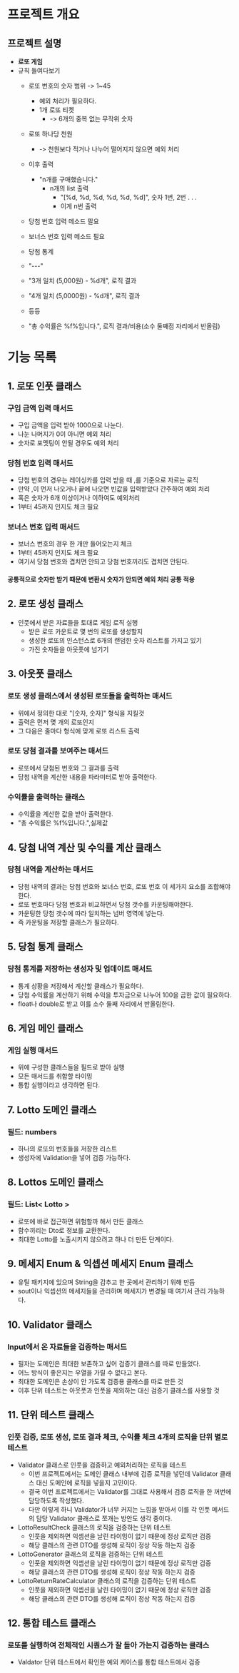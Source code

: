 # 프로젝트 개요

## 프로젝트 설명
- **로또 게임**
- 규칙 들여다보기
  - 로또 번호의 숫자 범위 -> 1~45
    - 예외 처리가 필요하다.
    - 1개 로또 티켓 
      - -> 6개의 중복 없는 무작위 숫자
  - 로또 하나당 천원 
    - -> 천원보다 적거나 나누어 떨어지지 않으면 예외 처리
  - 이후 출력 
    - "n개를 구매했습니다."
      - n개의 list 출력 
        - "[%d, %d, %d, %d, %d, %d]", 숫자 1번, 2번 . . .
        - 이게 n번 출력
  - 당첨 번호 입력 메소드 필요
  - 보너스 번호 입력 메소드 필요

  - 당첨 통계 
  - "---"
  - "3개 일치 (5,000원) - %d개", 로직 결과
  - "4개 일치 (5,0000원) - %d개", 로직 결과
  - 등등
  - "총 수익률은 %f%입니다.", 로직 결과/비용(소수 둘째점 자리에서 반올림)

# 기능 목록
## 1. 로또 인풋 클래스
### 구입 금액 입력 매서드
- 구입 금액을 입력 받아 1000으로 나눈다.
- 나눈 나머지가 0이 아니면 예외 처리
- 숫자로 포멧팅이 안될 경우도 예외 처리
### 당첨 번호 입력 매서드
- 당첨 번호의 경우는 레이싱카를 입력 받을 때 ,를 기준으로 자르는 로직
- 만약 ,이 먼저 나오거나 끝에 나오면 빈값을 입력받았다 간주하여 예외 처리
- 혹은 숫자가 6개 이상이거나 이하여도 예외처리
- 1부터 45까지 인지도 체크 필요
### 보너스 번호 입력 매서드
- 보너스 번호의 경우 한 개만 들어오는지 체크
- 1부터 45까지 인지도 체크 필요
- 여기서 당첨 번호와 겹치면 안되고 당첨 번호끼리도 겹치면 안된다.
#### 공통적으로 숫자만 받기 때문에 변환시 숫자가 안되면 예외 처리 공통 적용
## 2. 로또 생성 클래스
- 인풋에서 받은 자료들을 토대로 게임 로직 실행
  - 받은 로또 카운트로 몇 번의 로또를 생성할지
  - 생성한 로또의 인스턴스로 6개의 랜덤한 숫자 리스트를 가지고 있기
  - 가진 숫자들을 아웃풋에 넘기기
## 3. 아웃풋 클래스
### 로또 생성 클래스에서 생성된 로또들을 출력하는 매서드
- 위에서 정의한 대로 "[숫자, 숫자]" 형식을 지킬것
- 출력은 먼저 몆 개의 로또인지
- 그 다음은 줄마다 형식에 맞게 로또 리스트 출력
### 로또 당첨 결과를 보여주는 매서드
- 로또에서 당첨된 번호와 그 결과를 출력
- 당첨 내역을 계산한 내용을 파라미터로 받아 출력한다.
### 수익률을 출력하는 클래스
- 수익률을 계산한 값을 받아 출력한다.
- "총 수익률은 %f%입니다.",실제값
## 4. 당첨 내역 계산 및 수익률 계산 클래스
### 당첨 내역을 계산하는 매서드
- 당첨 내역의 결과는 당첨 번호와 보너스 번호, 로또 번호 이 세가지 요소를 조합해야한다.
- 로또 번호마다 당첨 번호과 비교하면서 당첨 갯수를 카운팅해야한다.
- 카운팅한 당첨 갯수에 따라 일치하는 넘버 영역에 넣는다. 
- 즉 카운팅을 저장할 클래스가 필요하다.
## 5. 당첨 통계 클래스
### 당첨 통계를 저장하는 생성자 및 업데이트 매서드
- 통계 상황을 저장해서 계산할 클래스가 필요하다.
- 당첨 수익률을 계산하기 위해 수익을 투자금으로 나누어 100을 곱한 값이 필요하다. 
- float나 double로 받고 이를 소수 둘째 자리에서 반올림한다.
## 6. 게임 메인 클래스
### 게임 실행 매서드
- 위에 구성한 클래스들을 필드로 받아 실행
- 모든 매서드를 취합할 타이밍
- 통합 실행이라고 생각하면 된다.
## 7. Lotto 도메인 클래스
### 필드: numbers
- 하나의 로또의 번호들을 저장한 리스트
- 생성자에 Validation을 넣어 검증 가능하다.
## 8. Lottos 도메인 클래스
### 필드: List< Lotto >
- 로또에 바로 접근하면 위험할까 해서 만든 클래스
- 함수끼리는 Dto로 정보를 교환한다.
- 최대한 Lotto를 노출시키지 않으려고 하나 더 만든 단계이다.
## 9. 메세지 Enum & 익셉션 메세지 Enum 클래스
- 유틸 패키지에 있으며 String을 감추고 한 곳에서 관리하기 위해 만듬
- sout이나 익셉션의 메세지들을 관리하며 메세지가 변경될 때 여기서 관리 가능하다.
## 10. Validator 클래스
### Input에서 온 자료들을 검증하는 매서드
- 필자는 도메인은 최대한 보존하고 싶어 검증기 클래스를 따로 만들었다.
- 어느 방식이 좋은지는 우열을 가릴 수 없다고 본다.
- 최대한 도메인은 손상이 안 가도록 검증용 클래스를 따로 만든 것
- 이후 단위 테스트는 아웃풋과 인풋을 제외하는 대신 검증기 클래스를 사용할 것
## 11. 단위 테스트 클래스
### 인풋 검증, 로또 생성, 로또 결과 체크, 수익률 체크 4개의 로직을 단위 별로 테스트
- Validator 클래스로 인풋을 검증하고 예외처리하는 로직을 테스트
  - 이번 프로젝트에서는 도메인 클래스 내부에 검증 로직을 넣던데 Validator 클래스 대신 도메인에 로직을 넣을지 고민이다.
  - 결국 이번 프로젝트에서는 Validator를 그대로 사용해서 검증 로직을 한 꺼번에 담당하도록 작성했다.
  - 다만 이렇게 하니 Validator가 너무 커지는 느낌을 받아서 이를 각 인풋 메서드의 담당 Validator 클래스로 쪼개는 방안도 생각 중이다.
- LottoResultCheck 클래스의 로직을 검증하는 단위 테스트
  - 인풋을 제외하면 익셉션을 날린 타이밍이 없기 때문에 정상 로직만 검증
  - 해당 클래스의 관련 DTO를 생성해 로직이 정상 작동 하는지 검증
- LottoGenerator 클래스의 로직을 검증하는 단위 테스트
  - 인풋을 제외하면 익셉션을 날린 타이밍이 없기 때문에 정상 로직만 검증
  - 해당 클래스의 관련 DTO를 생성해 로직이 정상 작동 하는지 검증
- LottoReturnRateCalculator 클래스의 로직을 검증하는 단위 테스트
  - 인풋을 제외하면 익셉션을 날린 타이밍이 없기 때문에 정상 로직만 검증
  - 해당 클래스의 관련 DTO를 생성해 로직이 정상 작동 하는지 검증
## 12. 통합 테스트 클래스
### 로또를 실행하여 전체적인 시퀀스가 잘 돌아 가는지 검증하는 클래스
- Valdator 단위 테스트에서 확인한 예외 케이스를 통합 테스트에서 검증
